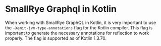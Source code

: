 # SmallRye Graphql in Kotlin

When working with SmallRye GraphQL in Kotlin, it is very important to use the `-Xemit-jvm-type-annotations` flag for the Kotlin compiler. This flag is important to generate the necessary annotations for reflection to work properly. The flag is supported as of Kotlin 1.3.70.